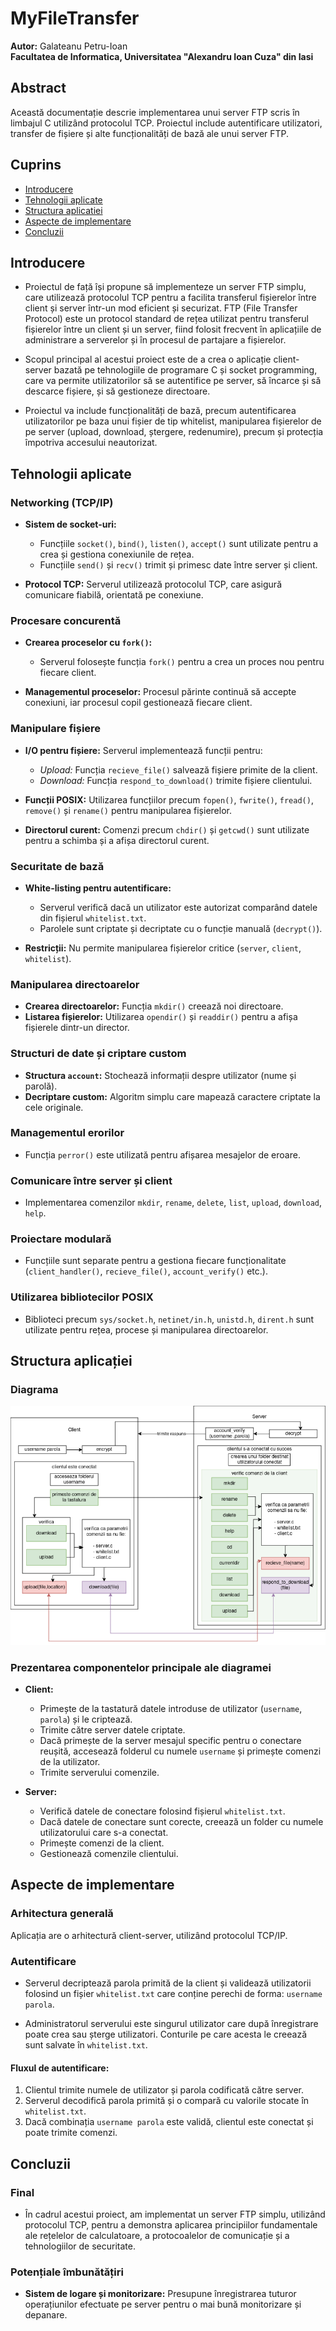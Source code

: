 # MyFileTransfer
**Autor:** Galateanu Petru-Ioan  
**Facultatea de Informatica, Universitatea "Alexandru Ioan Cuza" din Iasi**  

## Abstract
Această documentație descrie implementarea unui server FTP scris în limbajul C utilizând protocolul TCP. Proiectul include autentificare utilizatori, transfer de fișiere și alte funcționalități de bază ale unui server FTP.

## Cuprins
- [Introducere](#Introducere)
- [Tehnologii aplicate](#Tehnologii-aplicate)
- [Structura aplicatiei](#Structura-aplicatiei)
- [Aspecte de implementare](#Aspecte-de-implementare)
- [Concluzii](#Concluzii)

## Introducere

- Proiectul de față își propune să implementeze un server FTP simplu, care utilizează protocolul TCP pentru a facilita transferul fișierelor între client și server într-un mod eficient și securizat. FTP (File Transfer Protocol) este un protocol standard de rețea utilizat pentru transferul fișierelor între un client și un server, fiind folosit frecvent în aplicațiile de administrare a serverelor și în procesul de partajare a fișierelor.

- Scopul principal al acestui proiect este de a crea o aplicație client-server bazată pe tehnologiile de programare C și socket programming, care va permite utilizatorilor să se autentifice pe server, să încarce și să descarce fișiere, și să gestioneze directoare.

- Proiectul va include funcționalități de bază, precum autentificarea utilizatorilor pe baza unui fișier de tip whitelist, manipularea fișierelor de pe server (upload, download, ștergere, redenumire), precum și protecția împotriva accesului neautorizat.

## Tehnologii aplicate

### Networking (TCP/IP)
- **Sistem de socket-uri:**
  - Funcțiile `socket()`, `bind()`, `listen()`, `accept()` sunt utilizate pentru a crea și gestiona conexiunile de rețea.
  - Funcțiile `send()` și `recv()` trimit și primesc date între server și client.

- **Protocol TCP:** Serverul utilizează protocolul TCP, care asigură comunicare fiabilă, orientată pe conexiune.

### Procesare concurentă
- **Crearea proceselor cu `fork()`:**
  - Serverul folosește funcția `fork()` pentru a crea un proces nou pentru fiecare client.

- **Managementul proceselor:** Procesul părinte continuă să accepte conexiuni, iar procesul copil gestionează fiecare client.

### Manipulare fișiere
- **I/O pentru fișiere:** Serverul implementează funcții pentru:
  - *Upload:* Funcția `recieve_file()` salvează fișiere primite de la client.
  - *Download:* Funcția `respond_to_download()` trimite fișiere clientului.

- **Funcții POSIX:** Utilizarea funcțiilor precum `fopen()`, `fwrite()`, `fread()`, `remove()` și `rename()` pentru manipularea fișierelor.
- **Directorul curent:** Comenzi precum `chdir()` și `getcwd()` sunt utilizate pentru a schimba și a afișa directorul curent.

### Securitate de bază
- **White-listing pentru autentificare:**
  - Serverul verifică dacă un utilizator este autorizat comparând datele din fișierul `whitelist.txt`.
  - Parolele sunt criptate și decriptate cu o funcție manuală (`decrypt()`).

- **Restricții:** Nu permite manipularea fișierelor critice (`server`, `client`, `whitelist`).

### Manipularea directoarelor
- **Crearea directoarelor:** Funcția `mkdir()` creează noi directoare.
- **Listarea fișierelor:** Utilizarea `opendir()` și `readdir()` pentru a afișa fișierele dintr-un director.

### Structuri de date și criptare custom
- **Structura `account`:** Stochează informații despre utilizator (nume și parolă).
- **Decriptare custom:** Algoritm simplu care mapează caractere criptate la cele originale.

### Managementul erorilor
- Funcția `perror()` este utilizată pentru afișarea mesajelor de eroare.

### Comunicare între server și client
- Implementarea comenzilor `mkdir`, `rename`, `delete`, `list`, `upload`, `download`, `help`.

### Proiectare modulară
- Funcțiile sunt separate pentru a gestiona fiecare funcționalitate (`client_handler()`, `recieve_file()`, `account_verify()` etc.).

### Utilizarea bibliotecilor POSIX
- Biblioteci precum `sys/socket.h`, `netinet/in.h`, `unistd.h`, `dirent.h` sunt utilizate pentru rețea, procese și manipularea directoarelor.

## Structura aplicației

### Diagrama

![Diagrama](https://github.com/PetruGlt/FTP-TCP_RC2025/blob/main/diagramaproiect.drawio.png)

### Prezentarea componentelor principale ale diagramei

- **Client:**
  - Primește de la tastatură datele introduse de utilizator (`username`, `parola`) și le criptează.
  - Trimite către server datele criptate.
  - Dacă primește de la server mesajul specific pentru o conectare reușită, accesează folderul cu numele `username` și primește comenzi de la utilizator.
  - Trimite serverului comenzile.

- **Server:**
  - Verifică datele de conectare folosind fișierul `whitelist.txt`.
  - Dacă datele de conectare sunt corecte, creează un folder cu numele utilizatorului care s-a conectat.
  - Primește comenzi de la client.
  - Gestionează comenzile clientului.

## Aspecte de implementare

### Arhitectura generală
Aplicația are o arhitectură client-server, utilizând protocolul TCP/IP.

### Autentificare
- Serverul decriptează parola primită de la client și validează utilizatorii folosind un fișier `whitelist.txt` care conține perechi de forma: `username parola`.

- Administratorul serverului este singurul utilizator care după înregistrare poate crea sau șterge utilizatori. Conturile pe care acesta le creează sunt salvate în `whitelist.txt`.

#### Fluxul de autentificare:
1. Clientul trimite numele de utilizator și parola codificată către server.
2. Serverul decodifică parola primită și o compară cu valorile stocate în `whitelist.txt`.
3. Dacă combinația `username parola` este validă, clientul este conectat și poate trimite comenzi.

## Concluzii

### Final
- În cadrul acestui proiect, am implementat un server FTP simplu, utilizând protocolul TCP, pentru a demonstra aplicarea principiilor fundamentale ale rețelelor de calculatoare, a protocoalelor de comunicație și a tehnologiilor de securitate.

### Potențiale îmbunătățiri
- **Sistem de logare și monitorizare:** Presupune înregistrarea tuturor operațiunilor efectuate pe server pentru o mai bună monitorizare și depanare.
